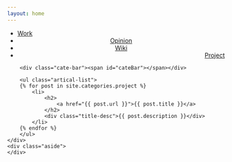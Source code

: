 ```yaml
---
layout: home
---
```


<div class="index-content project">
    <div class="section">
        <ul class="artical-cate">
            <li><a href="/"><span>Work</span></a></li>
            <li style="text-align:center"><a href="/opinion"><span>Opinion</span></a></li>
            <li style="text-align:center"><a href="/wiki"><span>Wiki</span></a></li>
            <li class="on" style="text-align:right"><a href="/project"><span>Project</span></a></li>
        </ul>

        <div class="cate-bar"><span id="cateBar"></span></div>

        <ul class="artical-list">
        {% for post in site.categories.project %}
            <li>
                <h2>
                    <a href="{{ post.url }}">{{ post.title }}</a>
                </h2>
                <div class="title-desc">{{ post.description }}</div>
            </li>
        {% endfor %}
        </ul>
    </div>
    <div class="aside">
    </div>
</div>
